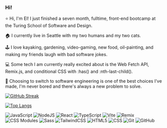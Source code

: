 ### Hi!

⭐ Hi, I'm El! I just finished a seven month, fulltime, front-end bootcamp at the Turing School of Software and Design. 

🏠 I currently live in Seattle with my two humans and my two cats.

🕹 I love kayaking, gardening, video-gaming, new food, oil-painting, and making my friends laugh with bad software jokes. 

💻 Some tech I am currently really excited about is the Web Fetch API, Remix.js, and conditional CSS with :has() and :nth-last-child().

🌈 Choosing to switch to software engineering is one of the best choices I've made, I'm never bored and there's always a new problem to solve.

[![GitHub Streak](https://streak-stats.demolab.com?user=ElBrewster&theme=maroongold&border_radius=4&date_format=M%20j%5B%2C%20Y%5D&card_width=600&background=45%2C200B0BE9%2C201660EE&stroke=00000000)](https://git.io/streak-stats)

[![Top Langs](https://github-readme-stats.vercel.app/api/top-langs/?username=ElBrewster&layout=compact&theme=maroongold&border_radius=4&date_format=M%20j%5B%2C%20Y%5D&card_width=600&background=45%2C200B0BE9%2C201660EE&border=970C94C0)](https://github.com/ElBrewster/github-readme-stats)

![JavaScript](https://img.shields.io/badge/JavaScript-323330?style=for-the-badge&logo=javascript&logoColor=F7DF1E)
![NodeJS](https://img.shields.io/badge/Node.js-339933?style=for-the-badge&logo=nodedotjs&logoColor=white)
![React](https://img.shields.io/badge/React-20232A?style=for-the-badge&logo=react&logoColor=61DAFB)
![TypeScript](https://img.shields.io/badge/TypeScript-gray?style=for-the-badge&logo=typescript&logoColor=3178C6)
![Vite](https://img.shields.io/badge/Vite-646CFF?style=for-the-badge&logo=vite&logoColor=55b5fd)
![Remix](https://img.shields.io/badge/Remix-000000?style=for-the-badge&logo=remix&logoColor=white)
![CSS Modules](https://img.shields.io/badge/CSSModules-20232A?style=for-the-badge&logo=cssmodules&logoColor=white)
![Sass](https://img.shields.io/badge/Sass-CC6699?style=for-the-badge&logo=sass&logoColor=000000)
![TailwindCSS](https://img.shields.io/badge/TailwindCSS-gray?style=for-the-badge&logo=tailwindcss&logoColor=06B6D4)
![HTML5](https://img.shields.io/badge/HTML5-E34F26?style=for-the-badge&logo=html5&logoColor=white)
![CSS](https://img.shields.io/badge/CSS3-1572B6?style=for-the-badge&logo=css3&logoColor=white)
![Git](https://img.shields.io/badge/Git-gray?style=for-the-badge&logo=git&logoColor=F05032)
![GitHub](https://img.shields.io/badge/GitHub-gray?style=for-the-badge&logo=git&logoColor=181717)
<!-- <img height="10em" src="https://www.codewars.com/users/mELlowyyELlow/badges/micro" /> -->


